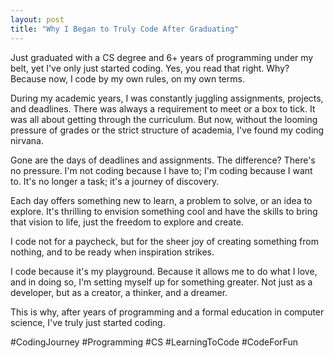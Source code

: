 ```yaml
---
layout: post
title: "Why I Began to Truly Code After Graduating"
---
```


Just graduated with a CS degree and 6+ years of programming under my belt, yet I've only just started coding. Yes, you read that right. Why? Because now, I code by my own rules, on my own terms.

During my academic years, I was constantly juggling assignments, projects, and deadlines. There was always a requirement to meet or a box to tick. It was all about getting through the curriculum. But now, without the looming pressure of grades or the strict structure of academia, I've found my coding nirvana.

Gone are the days of deadlines and assignments. The difference? There's no pressure. I'm not coding because I have to; I'm coding because I want to. It's no longer a task; it's a journey of discovery.

Each day offers something new to learn, a problem to solve, or an idea to explore. It's thrilling to envision something cool and have the skills to bring that vision to life, just the freedom to explore and create.

I code not for a paycheck, but for the sheer joy of creating something from nothing, and to be ready when inspiration strikes.

I code because it's my playground. Because it allows me to do what I love, and in doing so, I'm setting myself up for something greater. Not just as a developer, but as a creator, a thinker, and a dreamer.

This is why, after years of programming and a formal education in computer science, I've truly just started coding.

#CodingJourney #Programming #CS #LearningToCode #CodeForFun